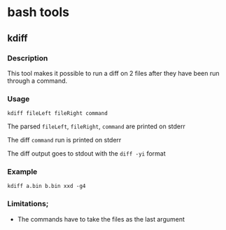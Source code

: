 # bash tools

## kdiff


### Description

This tool makes it possible to run a diff on 2 files after they have been run through a command.

### Usage

```
kdiff fileLeft fileRight command
```

The parsed `fileLeft`, `fileRight`, `command` are printed on stderr

The diff `command` run is printed on stderr

The diff output goes to stdout with the `diff -yi` format

### Example

```
kdiff a.bin b.bin xxd -g4
```

### Limitations;
* The commands have to take the files as the last argument